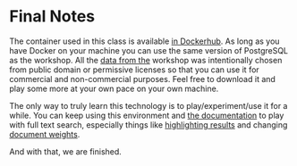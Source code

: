 # Final Notes 

The container used in this class is available [in Dockerhub](https://hub.docker.com/r/crunchydata/crunchy-postgres-appdev). 
As long as you have Docker on your machine you can use the same version of PostgreSQL as the workshop. All the 
[data from the](https://github.com/CrunchyData/crunchy-demo-data/releases/tag/v0.4) workshop was intentionally chosen 
from public domain or permissive licenses so that you can use it for commercial and non-commercial purposes. Feel free 
to download it and play some more at your own pace on your own machine.
  
The only way to truly learn this technology is to play/experiment/use it for a while. 
You can keep using this environment and [the documentation](https://www.postgresql.org/docs/11/textsearch.html) to play with 
full text search, especially things like [highlighting results](https://www.postgresql.org/docs/11/textsearch-controls.html#TEXTSEARCH-HEADLINE)
 and changing [document weights](https://www.postgresql.org/docs/11/textsearch-controls.html#TEXTSEARCH-RANKING).  
  
And with that, we are finished.